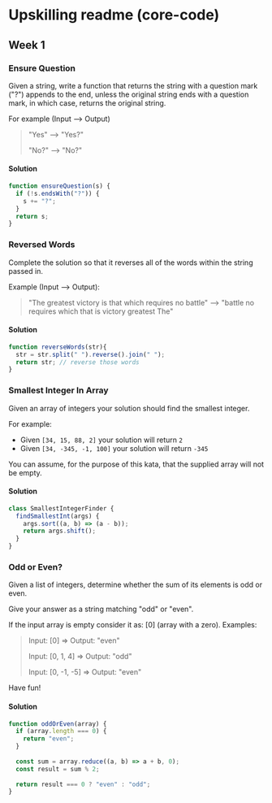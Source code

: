 # Upskilling readme (core-code)

## Week 1
### Ensure Question
Given a string, write a function that returns the string with a question mark ("?") appends to the end, unless the original string ends with a question mark, in which case, returns the original string.

For example (Input --> Output)

> "Yes" --> "Yes?"
> 
> "No?" --> "No?"


#### Solution
```js
function ensureQuestion(s) {
  if (!s.endsWith("?")) {
    s += "?";
  }
  return s;
}
```


### Reversed Words
Complete the solution so that it reverses all of the words within the string passed in.

Example (Input --> Output):

> "The greatest victory is that which requires no battle" --> "battle no requires which that is victory greatest The"


#### Solution
```js
function reverseWords(str){
  str = str.split(" ").reverse().join(" ");
  return str; // reverse those words
}
```


### Smallest Integer In Array
Given an array of integers your solution should find the smallest integer.

For example:

- Given `[34, 15, 88, 2]` your solution will return `2`
- Given `[34, -345, -1, 100]` your solution will return `-345`

You can assume, for the purpose of this kata, that the supplied array will not be empty.


#### Solution
```js
class SmallestIntegerFinder {
  findSmallestInt(args) {
    args.sort((a, b) => (a - b));
    return args.shift();
  }
}
```


### Odd or Even?
Given a list of integers, determine whether the sum of its elements is odd or even.

Give your answer as a string matching "odd" or "even".

If the input array is empty consider it as: [0] (array with a zero).
Examples:

> Input: [0] => Output: "even" 
>
> Input: [0, 1, 4] => Output: "odd" 
>
> Input: [0, -1, -5] => Output: "even" 

Have fun!


#### Solution
```js
function oddOrEven(array) {
  if (array.length === 0) {
    return "even";
  }
  
  const sum = array.reduce((a, b) => a + b, 0);
  const result = sum % 2;
  
  return result === 0 ? "even" : "odd";
}
```
